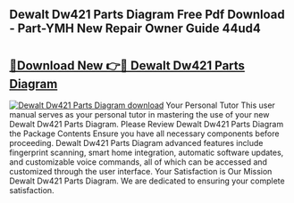 ## Dewalt Dw421 Parts Diagram Free Pdf Download - Part-YMH New Repair Owner Guide 44ud4

# <h2><a href="http://dfjfygp.blite.top/?on=Dewalt+Dw421+Parts+Diagram">🔗Download New 👉🔴 Dewalt Dw421 Parts Diagram</a></h2>

[![Dewalt Dw421 Parts Diagram download](https://i.imgur.com/lujVjoI.png)](http://dfjfygp.blite.top/?on=Dewalt+Dw421+Parts+Diagram)
Your Personal Tutor This user manual serves as your personal tutor in mastering the use of your new Dewalt Dw421 Parts Diagram. Please Review Dewalt Dw421 Parts Diagram the Package Contents Ensure you have all necessary components before proceeding. Dewalt Dw421 Parts Diagram advanced features include fingerprint scanning, smart home integration, automatic software updates, and customizable voice commands, all of which can be accessed and customized through the user interface. Your Satisfaction is Our Mission Dewalt Dw421 Parts Diagram. We are dedicated to ensuring your complete satisfaction.
